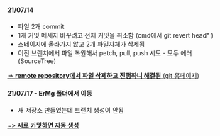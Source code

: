 <h4>21/07/14</h4>



+ 파일 2개 commit
+ 1개 커밋 메세지 바꾸려고 전체 커밋을 취소함 (cmd에서 git revert head^ )
+ 스테이지에 올라가지 않고 2개 파일자체가 삭제됨 
+ 이전 브랜치에서 파일 복원해서 petch, pull, push 시도 - 모두 에러 (SourceTree)
 
<u>

=> __remote repository에서 파일 삭제하고 진행하니 해결됨__ (git 홈페이지)

</u>

<h4>21/07/17 - ErMg 폴더에서 이동</h4>


* 새 저장소 만들었는데 브랜치 생성이 안됨 

<u>

=> __새로 커밋하면 자동 생성__

</u>
